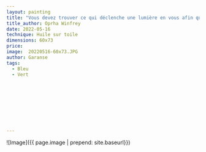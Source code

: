 ```yaml
---
layout: painting
title: "Vous devez trouver ce qui déclenche une lumière en vous afin que vous puissiez à votre manière illuminer le monde."                                   
title_author: Oprha Winfrey                                             
date: 2022-05-16
technique: Huile sur toile 
dimensions: 60x73
price: 
image:  20220516-60x73.JPG
author: Garanse
tags:
  - Bleu
  - Vert

  
  
  
  
  
  
  
  
---
```

![Image]({{ page.image | prepend: site.baseurl}})

